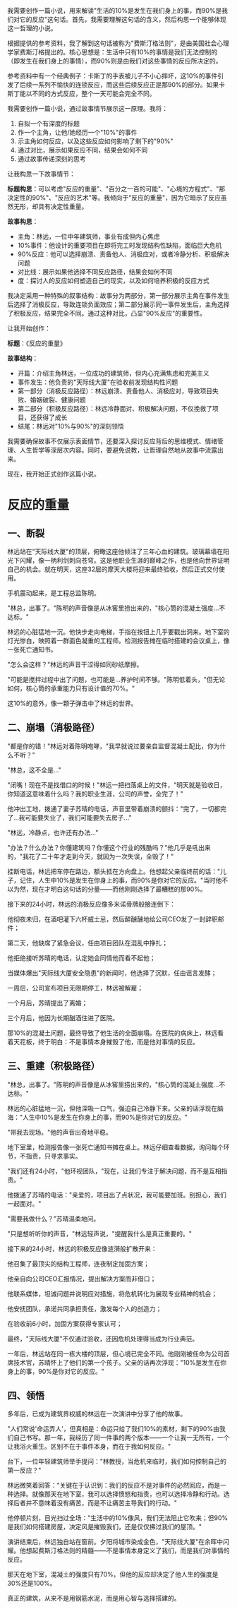 <ReasoningChainRenderer>
我需要创作一篇小说，用来解读"生活的10%是发生在我们身上的事，而90%是我们对它的反应"这句话。首先，我需要理解这句话的含义，然后构思一个能够体现这一哲理的小说。

根据提供的参考资料，我了解到这句话被称为"费斯汀格法则"，是由美国社会心理学家费斯汀格提出的。核心思想是：生活中只有10%的事情是我们无法控制的（即发生在我们身上的事情），而90%则是由我们对这些事情的反应所决定的。

参考资料中有一个经典例子：卡斯丁的手表被儿子不小心摔坏，这10%的事件引发了后续一系列不愉快的连锁反应，而这些后续反应正是那90%的部分。如果卡斯丁能以不同的方式反应，整个一天可能会完全不同。

我需要创作一篇小说，通过故事情节展示这一原理。我将：

1. 自拟一个有深度的标题
2. 作一个主角，让他/她经历一个"10%"的事件
3. 示主角如何反应，以及这些反应如何影响了剩下的"90%"
4. 通过对比，展示如果反应不同，结果会如何不同
5. 通过故事传递深刻的思考

让我构思一下故事情节：

**标题构思**：可以考虑"反应的重量"、"百分之一百的可能"、"心境的方程式"、"那决定性的90%"、"反应的艺术"等。我倾向于"反应的重量"，因为它暗示了反应虽然无形，却具有决定性重量。

**故事构思**：
- 主角：林远，一位中年建筑师，事业有成但内心焦虑
- 10%事件：他设计的重要项目在即将完工时发现结构性缺陷，面临巨大危机
- 90%反应：他可以选择崩溃、责备他人、消极应对，或者冷静分析、积极解决问题
- 对比线：展示如果他选择不同反应路径，结果会如何不同
- 度：探讨人的反应如何塑造自己的现实，以及如何培养积极的反应方式

我决定采用一种特殊的叙事结构：故事分为两部分，第一部分展示主角在事件发生后选择了消极反应，导致连锁负面效应；第二部分展示同一事件发生后，主角选择了积极反应，结果完全不同。通过这种对比，凸显"90%反应"的重要性。

让我开始创作：

**标题**：《反应的重量》

**故事结构**：
- 开篇：介绍主角林远，一位成功的建筑师，但内心充满焦虑和完美主义
- 事件发生：他负责的"天际线大厦"在验收前发现结构性问题
- 第一部分（消极反应路径）：林远崩溃、责备他人、消极应对，导致项目失败、婚姻破裂、健康问题
- 第二部分（积极反应路径）：林远冷静面对、积极解决问题，不仅挽救了项目，还获得了成长
- 结尾：林远对"10%与90%"的深刻领悟

我需要确保故事不仅展示表面情节，还要深入探讨反应背后的思维模式、情绪管理、人生哲学等深层次内容。同时，要避免说教，让哲理自然地从故事中流露出来。

现在，我开始正式创作这篇小说。
</ReasoningChainRenderer>

# 反应的重量

## 一、断裂

林远站在"天际线大厦"的顶层，俯瞰这座他倾注了三年心血的建筑。玻璃幕墙在阳光下闪耀，像一柄利剑刺向苍穹。这是他职业生涯的巅峰之作，也是他向世界证明自己的机会。就在明天，这座32层的摩天大楼将迎来最终验收，然后正式交付使用。

手机震动起来，是工程总监陈明。

"林总，出事了。"陈明的声音像是从冰窖里捞出来的，"核心筒的混凝土强度...不达标。"

林远的心脏猛地一沉。他快步走向电梯，手指在按钮上几乎要戳出洞来。地下室的灯光惨白，映照着一群面色凝重的工程师。检测报告摊在临时搭建的会议桌上，像一张死亡通知书。

"怎么会这样？"林远的声音干涩得如同砂纸摩擦。

"可能是搅拌过程中出了问题，也可能是...养护时间不够。"陈明低着头，"但无论如何，核心筒的承重能力只有设计值的70%。"

这10%的意外，像一颗子弹击中了林远的世界。

## 二、崩塌（消极路径）

"都是你的错！"林远对着陈明咆哮，"我早就说过要亲自监督混凝土配比，你为什么不听？"

"林总，这不全是..."

"闭嘴！现在不是找借口的时候！"林远一把扫落桌上的文件，"明天就是验收日，你知道这意味着什么吗？我的职业生涯，公司的声誉，全完了！"

他冲出工地，拨通了妻子苏晴的电话，声音里带着崩溃的颤抖："完了，一切都完了...我可能要失业了，我们可能要失去房子..."

"林远，冷静点，也许还有办法..."

"办法？什么办法？你懂建筑吗？你懂这个行业的残酷吗？"他几乎是吼出来的，"我花了二十年才走到今天，就因为一次失误，全毁了！"

挂断电话，林远把车停在路边，额头抵在方向盘上。他想起父亲临终前的话："儿子，记住，人生中10%是发生在你身上的事，而90%是你对它的反应。"当时他不以为然，现在才明白这句话的分量——而他刚刚选择了最糟糕的那90%。

接下来的24小时，林远的消极反应像多米诺骨牌般接连倒下：

他彻夜未归，在酒吧灌下六杯威士忌，然后醉醺醺地给公司CEO发了一封辞职邮件；

第二天，他缺席了紧急会议，任由项目团队在混乱中挣扎；

他拒绝接听苏晴的电话，认定她会同情他而看不起他；

当媒体爆出"天际线大厦安全隐患"的新闻时，他选择了沉默，任由谣言发酵；

一周后，公司宣布项目无限期停工，林远被解雇；

一个月后，苏晴提出了离婚；

三个月后，他因为长期酗酒住进了医院。

那10%的混凝土问题，最终导致了他生活的全面崩塌。在医院的病床上，林远看着天花板，终于明白：不是事情本身摧毁了他，而是他对事情的反应。

## 三、重建（积极路径）

"林总，出事了。"陈明的声音像是从冰窖里捞出来的，"核心筒的混凝土强度...不达标。"

林远的心脏猛地一沉，但他深吸一口气，强迫自己冷静下来。父亲的话浮现在脑海："人生中10%是发生在你身上的事，而90%是你对它的反应。"

"带我去现场。"他的声音出奇地平稳。

地下室里，检测报告像一张死亡通知书摊在桌上。林远仔细查看数据，询问每个环节，不指责，只寻求事实。

"我们还有24小时，"他环视团队，"现在，让我们专注于解决问题，而不是互相指责。"

他拨通了苏晴的电话："亲爱的，项目出了点状况，我可能要加班。别担心，我们一起面对。"

"需要我做什么？"苏晴温柔地问。

"只是想听听你的声音，"林远轻声说，"提醒我什么是真正重要的。"

接下来的24小时，林远的积极反应像涟漪般扩散开来：

他召集了最顶尖的结构工程师，连夜制定加固方案；

他亲自向公司CEO汇报情况，提出解决方案而非借口；

他联系媒体，坦诚问题并说明应对措施，将危机转化为展现专业精神的机会；

他安抚团队，承诺共同承担责任，激发每个人的创造力；

在验收前6小时，加固方案获得专家认可；

最终，"天际线大厦"不仅通过验收，还因危机处理得当成为行业典范。

一年后，林远站在同一栋大楼的顶层，但心境已完全不同。他刚刚被任命为公司首席技术官，苏晴怀上了他们的第一个孩子。父亲的话再次浮现："10%是发生在你身上的事，90%是你对它的反应。"

## 四、领悟

多年后，已成为建筑界权威的林远在一次演讲中分享了他的故事。

"人们常说'命运弄人'，但真相是：命运只给了我们10%的素材，剩下的90%由我们自己书写。那一年，我经历了同一件事的两个版本——一个让我一无所有，一个让我浴火重生。区别不在于事件本身，而在于我如何反应。"

台下，一位年轻建筑师举手提问："林教授，当危机来临时，我们如何控制自己的第一反应？"

林远微笑着回答："关键在于认识到：我们的反应不是对事件的必然回应，而是一种选择。就像那天在地下室，我可以选择愤怒和指责，也可以选择冷静和行动。选择后者并不意味着没有痛苦，而是不让痛苦主导我们的行动。"

他停顿片刻，目光扫过全场："生活中的10%像风，我们无法阻止它吹来；但90%是我们如何搭建房屋，决定风是摧毁我们，还是仅仅拂过我们的屋顶。"

演讲结束后，林远独自站在窗前。夕阳将城市染成金色，"天际线大厦"在余晖中闪耀。他想起费斯汀格法则的精髓——不是事情本身定义了我们，而是我们对事情的反应。

那天在地下室，混凝土的强度只有70%，但他的反应却决定了他人生的强度是30%还是100%。

真正的建筑，从来不是用钢筋水泥，而是用心智与选择搭建的。